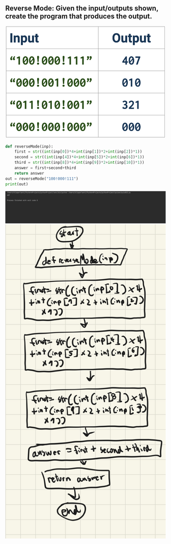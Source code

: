 ## Reverse Mode: Given the input/outputs shown, create the program that produces the output. 
![](table_2.png)
```.py
def reverseMode(inp):
    first = str((int(inp[0])*4+int(inp[1])*2+int(inp[2])*1))
    second = str((int(inp[4])*4+int(inp[5])*2+int(inp[6])*1))
    third = str((int(inp[8])*4+int(inp[9])*2+int(inp[10])*1))
    answer = first+second+third
    return answer
out = reverseMode("100!000!111")
print(out)
```
![](quiz_pic15.png)
![](flow_diagram15)
